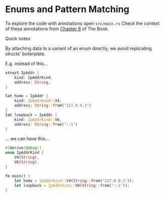 # Enums and Pattern Matching

To explore the code with annotations open `src/main.rs`
Check the context of these annotations from [Chapter 6](https://rust-book.cs.brown.edu/ch06-00-enums.html) of The Book.

Quick notes

By attaching data to a variant of an enum directly, we avoid replicating structs' boilerplate.

E.g. instead of this...

```rust
struct IpAddr {
    kind: IpAddrKind,
    address: String,
}

let home = IpAddr {
    kind: IpAddrKind::V4,
    address: String::from("127.0.0.1")
}
let loopback = IpAddr {
    kind: IpAddrKind::V6,
    address: String::from("::1")
}
```

... we can have this...

```rust
#[derive(Debug)]
enum IpAddrKind {
    V4(String),
    V6(String),
}

fn main() {
    let home = IpAddrKind::V4(String::from("127.0.0.1"));
    let loopback = IpAddrKind::V6(String::from("::1"));
}
```
